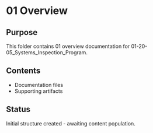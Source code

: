 # 01 Overview

## Purpose
This folder contains 01 overview documentation for 01-20-05_Systems_Inspection_Program.

## Contents
- Documentation files
- Supporting artifacts

## Status
Initial structure created - awaiting content population.
